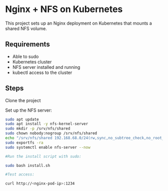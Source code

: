 # Nginx + NFS on Kubernetes

This project sets up an Nginx deployment on Kubernetes that mounts a shared NFS volume.

## Requirements
- Able to sudo 
- Kubernetes cluster
- NFS server installed and running
- kubectl access to the cluster

## Steps
   Clone the project
   
   Set up the NFS server:
   ```bash
   sudo apt update
   sudo apt install -y nfs-kernel-server
   sudo mkdir -p /srv/nfs/shared
   sudo chown nobody:nogroup /srv/nfs/shared
   echo "/srv/nfs/shared 192.168.68.0/24(rw,sync,no_subtree_check,no_root_squash)" | sudo tee /etc/exports
   sudo exportfs -ra
   sudo systemctl enable nfs-server --now

   #Run the install script with sudo:

   sudo bash install.sh

   #Test access:
   
   curl http://<nginx-pod-ip>:1234
